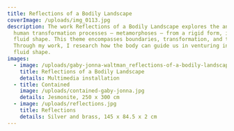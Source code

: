 ```yaml
---
title: Reflections of a Bodily Landscape
coverImage: /uploads/img_0113.jpg
description: The work Reflections of a Bodily Landscape explores the anatomy of
  human transformation processes – metamorphoses – from a rigid form, into a
  fluid shape. This theme encompasses boundaries, transformation, and trauma.
  Through my work, I research how the body can guide us in venturing into this
  fluid shape.
images:
  - image: /uploads/gaby-jonna-waltman_reflections-of-a-bodily-landscape_2022.jpg
    title: Reflections of a Bodily Landscape
    details: Multimedia installation
  - title: Contained
    image: /uploads/contained-gaby-jonna.jpg
    details: Jesmonite, 250 x 300 cm
  - image: /uploads/reflections.jpg
    title: Reflections
    details: Silver and brass, 145 x 84.5 x 2 cm
---
```

